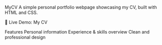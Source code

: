 MyCV
A simple personal portfolio webpage showcasing my CV, built with HTML and CSS.

🔗 Live Demo: My CV

Features
Personal information
Experience & skills overview
Clean and professional design

